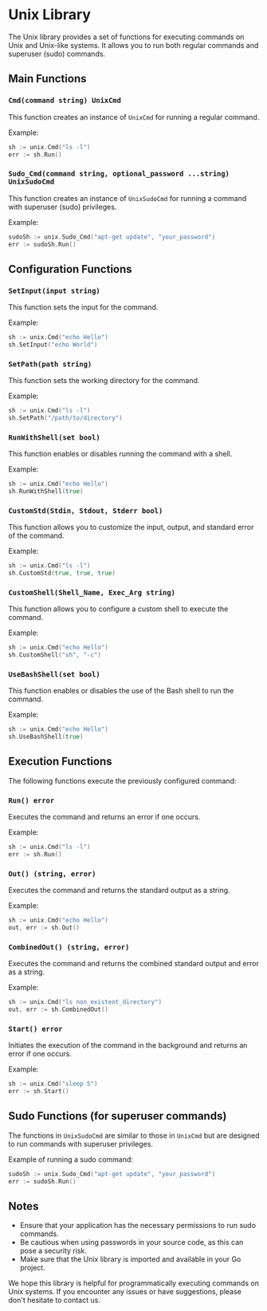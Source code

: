 
# Unix Library

The Unix library provides a set of functions for executing commands on Unix and Unix-like systems. It allows you to run both regular commands and superuser (sudo) commands.

## Main Functions

### `Cmd(command string) UnixCmd`

This function creates an instance of `UnixCmd` for running a regular command.

Example:

```go
sh := unix.Cmd("ls -l")
err := sh.Run()
```

### `Sudo_Cmd(command string, optional_password ...string) UnixSudoCmd`

This function creates an instance of `UnixSudoCmd` for running a command with superuser (sudo) privileges.

Example:

```go
sudoSh := unix.Sudo_Cmd("apt-get update", "your_password")
err := sudoSh.Run()
```

## Configuration Functions

### `SetInput(input string)`

This function sets the input for the command.

Example:

```go
sh := unix.Cmd("echo Hello")
sh.SetInput("echo World")
```

### `SetPath(path string)`

This function sets the working directory for the command.

Example:

```go
sh := unix.Cmd("ls -l")
sh.SetPath("/path/to/directory")
```

### `RunWithShell(set bool)`

This function enables or disables running the command with a shell.

Example:

```go
sh := unix.Cmd("echo Hello")
sh.RunWithShell(true)
```

### `CustomStd(Stdin, Stdout, Stderr bool)`

This function allows you to customize the input, output, and standard error of the command.

Example:

```go
sh := unix.Cmd("ls -l")
sh.CustomStd(true, true, true)
```

### `CustomShell(Shell_Name, Exec_Arg string)`

This function allows you to configure a custom shell to execute the command.

Example:

```go
sh := unix.Cmd("echo Hello")
sh.CustomShell("sh", "-c")
```

### `UseBashShell(set bool)`

This function enables or disables the use of the Bash shell to run the command.

Example:

```go
sh := unix.Cmd("echo Hello")
sh.UseBashShell(true)
```

## Execution Functions

The following functions execute the previously configured command:

### `Run() error`

Executes the command and returns an error if one occurs.

Example:

```go
sh := unix.Cmd("ls -l")
err := sh.Run()
```

### `Out() (string, error)`

Executes the command and returns the standard output as a string.

Example:

```go
sh := unix.Cmd("echo Hello")
out, err := sh.Out()
```

### `CombinedOut() (string, error)`

Executes the command and returns the combined standard output and error as a string.

Example:

```go
sh := unix.Cmd("ls non_existent_directory")
out, err := sh.CombinedOut()
```

### `Start() error`

Initiates the execution of the command in the background and returns an error if one occurs.

Example:

```go
sh := unix.Cmd("sleep 5")
err := sh.Start()
```

## Sudo Functions (for superuser commands)

The functions in `UnixSudoCmd` are similar to those in `UnixCmd` but are designed to run commands with superuser privileges.

Example of running a sudo command:

```go
sudoSh := unix.Sudo_Cmd("apt-get update", "your_password")
err := sudoSh.Run()
```

## Notes

- Ensure that your application has the necessary permissions to run sudo commands.
- Be cautious when using passwords in your source code, as this can pose a security risk.
- Make sure that the Unix library is imported and available in your Go project.

We hope this library is helpful for programmatically executing commands on Unix systems. If you encounter any issues or have suggestions, please don't hesitate to contact us.
```
